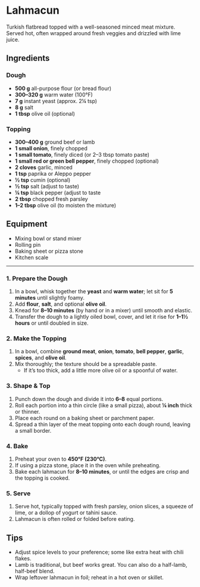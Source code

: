# Lahmacun

Turkish flatbread topped with a well-seasoned minced meat mixture. Served hot, often wrapped around fresh veggies and drizzled with lime juice.

## Ingredients

### Dough

- **500 g** all-purpose flour (or bread flour)
- **300–320 g** warm water (100°F)
- **7 g** instant yeast (approx. 2¼ tsp)
- **8 g** salt
- **1 tbsp** olive oil (optional)

### Topping

- **300–400 g** ground beef or lamb
- **1 small onion**, finely chopped
- **1 small tomato**, finely diced (or 2–3 tbsp tomato paste)
- **1 small red or green bell pepper**, finely chopped (optional)
- **2 cloves** garlic, minced
- **1 tsp** paprika or Aleppo pepper
- **½ tsp** cumin (optional)
- **½ tsp** salt (adjust to taste)
- **¼ tsp** black pepper (adjust to taste
- **2 tbsp** chopped fresh parsley
- **1–2 tbsp** olive oil (to moisten the mixture)

## Equipment

- Mixing bowl or stand mixer
- Rolling pin
- Baking sheet or pizza stone
- Kitchen scale

---

### 1. Prepare the Dough

1. In a bowl, whisk together the **yeast** and **warm water**; let sit for **5 minutes** until slightly foamy.  
2. Add **flour**, **salt**, and optional **olive oil**.  
3. Knead for **8–10 minutes** (by hand or in a mixer) until smooth and elastic.  
4. Transfer the dough to a lightly oiled bowl, cover, and let it rise for **1–1½ hours** or until doubled in size.

### 2. Make the Topping

1. In a bowl, combine **ground meat**, **onion**, **tomato**, **bell pepper**, **garlic**, **spices**, and **olive oil**.  
2. Mix thoroughly; the texture should be a spreadable paste.  
   - If it’s too thick, add a little more olive oil or a spoonful of water.

### 3. Shape & Top

1. Punch down the dough and divide it into **6–8** equal portions.  
2. Roll each portion into a thin circle (like a small pizza), about **¼ inch** thick or thinner.  
3. Place each round on a baking sheet or parchment paper.  
4. Spread a thin layer of the meat topping onto each dough round, leaving a small border.

### 4. Bake

1. Preheat your oven to **450°F (230°C)**.  
2. If using a pizza stone, place it in the oven while preheating.  
3. Bake each lahmacun for **8–10 minutes**, or until the edges are crisp and the topping is cooked.

### 5. Serve

1. Serve hot, typically topped with fresh parsley, onion slices, a squeeze of lime, or a dollop of yogurt or tahini sauce.  
2. Lahmacun is often rolled or folded before eating.

## Tips

- Adjust spice levels to your preference; some like extra heat with chili flakes.  
- Lamb is traditional, but beef works great. You can also do a half-lamb, half-beef blend.  
- Wrap leftover lahmacun in foil; reheat in a hot oven or skillet.
